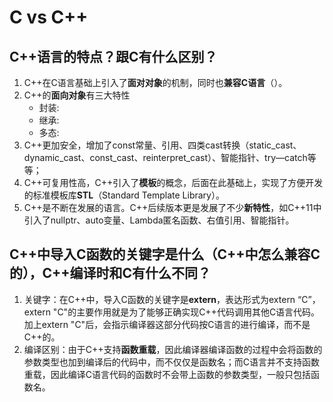 # C vs C++

## C++语言的特点？跟C有什么区别？
1. C++在C语言基础上引入了**面对对象**的机制，同时也**兼容C语言**（）。
2. C++的**面向对象**有三大特性
    - 封装:
    - 继承:
    - 多态:
3. C++更加安全，增加了const常量、引用、四类cast转换（static_cast、dynamic_cast、const_cast、reinterpret_cast）、智能指针、try—catch等等；
4. C++可复用性高，C++引入了**模板**的概念，后面在此基础上，实现了方便开发的标准模板库**STL**（Standard Template Library）。
5. C++是不断在发展的语言。C++后续版本更是发展了不少**新特性**，如C++11中引入了nullptr、auto变量、Lambda匿名函数、右值引用、智能指针。

## C++中导入C函数的关键字是什么（C++中怎么兼容C的），C++编译时和C有什么不同？
1. 关键字：在C++中，导入C函数的关键字是**extern**，表达形式为extern “C”， extern "C"的主要作用就是为了能够正确实现C++代码调用其他C语言代码。加上extern "C"后，会指示编译器这部分代码按C语言的进行编译，而不是C++的。
2. 编译区别：由于C++支持**函数重载**，因此编译器编译函数的过程中会将函数的参数类型也加到编译后的代码中，而不仅仅是函数名；而C语言并不支持函数重载，因此编译C语言代码的函数时不会带上函数的参数类型，一般只包括函数名。